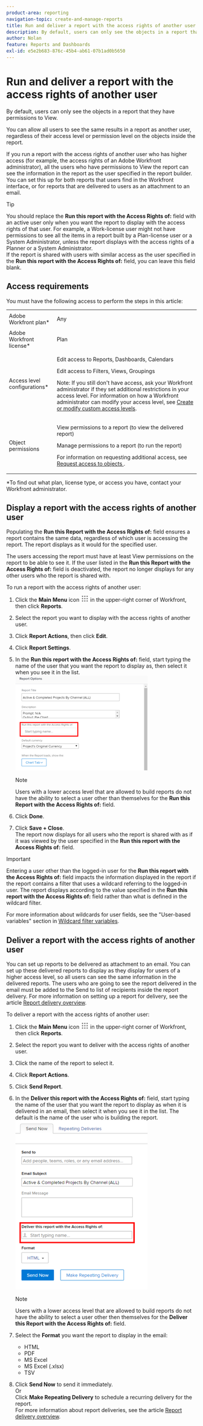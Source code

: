 ```yaml
---
product-area: reporting
navigation-topic: create-and-manage-reports
title: Run and deliver a report with the access rights of another user
description: By default, users can only see the objects in a report that they have permissions to View.
author: Nolan
feature: Reports and Dashboards
exl-id: e5e2b683-876c-45b4-ab61-07b1ad0b5650
---
```

# Run and deliver a report with the access rights of another user

By default, users can only see the objects in a report that they have permissions to View.

You can allow all users to see the same results in a report as another user, regardless of their access level or permission level on the objects inside the report.

If you run a report with the access rights of another user who has higher access (for example, the access rights of an Adobe Workfront administrator), all the users who have permissions to View the report can see the information in the report as the user specified in the report builder. You can set this up for both reports that users find in the Workfront interface, or for reports that are delivered to users as an attachment to an email.

>[!TIP]
>
>You should replace the **Run this report with the Access Rights of:** field with an active user only when you want the report to display with the access rights of that user.&nbsp;For example, a Work-license user might not have permissions to see all the items in a report built by a Plan-license user or a System Administrator, unless the report displays with the access rights of a Planner or a System Administrator.  
>If the report is shared with users with similar access as the user specified in the **Run this report with the Access Rights of:** field, you can leave this field blank.

## Access requirements

You must have the following access to perform the steps in this article:

<table style="table-layout:auto"> 
 <col> 
 <col> 
 <tbody> 
  <tr> 
   <td role="rowheader">Adobe Workfront plan*</td> 
   <td> <p>Any</p> </td> 
  </tr> 
  <tr> 
   <td role="rowheader">Adobe Workfront license*</td> 
   <td> <p>Plan </p> </td> 
  </tr> 
  <tr> 
   <td role="rowheader">Access level configurations*</td> 
   <td> <p>Edit access to&nbsp;Reports,&nbsp;Dashboards,&nbsp;Calendars</p> <p>Edit access to Filters,&nbsp;Views, Groupings</p> <p>Note: If you still don't have access, ask your Workfront administrator if they set additional restrictions in your access level. For information on how a Workfront administrator can modify your access level, see <a href="../../../administration-and-setup/add-users/configure-and-grant-access/create-modify-access-levels.md" class="MCXref xref">Create or modify custom access levels</a>.</p> </td> 
  </tr> 
  <tr> 
   <td role="rowheader">Object permissions</td> 
   <td> <p>View permissions to a report (to view the delivered report)</p> <p>Manage permissions to a report (to run the report)</p> <p>For information on requesting additional access, see <a href="../../../workfront-basics/grant-and-request-access-to-objects/request-access.md" class="MCXref xref">Request access to objects </a>.</p> </td> 
  </tr> 
 </tbody> 
</table>

&#42;To find out what plan, license type, or access you have, contact your Workfront administrator.

## Display a report with the access rights of another user

Populating the **Run this Report with the Access Rights of:** field ensures a report contains the same data, regardless of which user is accessing the report. The report displays as it would for the specified user.

The users accessing the report must have at least View permissions on the report to be able to see it. If the user listed in the **Run this Report with the Access Rights of:** field is deactivated, the report no longer displays for any other users who the report is shared with.

To run a report with the access rights of another user:

1. Click the **Main Menu** icon ![](assets/main-menu-icon.png) in the upper-right corner of Workfront, then click **Reports**. 

1. Select the report you want to display with the access rights of another user.
1. Click **Report Actions**, then click **Edit**.

1. Click **Report Settings**.  

1. In the **Run this report with the Access Rights of:** field, start typing the name of the user that you want the report to display as, then select it when you see it in the list.  
   ![](assets/qs-access-rights-of-350x251.png)

   >[!NOTE]
   >
   >Users with a lower access level that are allowed to build reports do not have the ability to select a user other than themselves for the **Run this Report with the Access Rights of:** field.

1. Click **Done**.
1. Click **Save + Close**.  
   The report now displays for all users who the report is shared with as if it was viewed by the user specified in the **Run this report with the Access Rights of:** field.

>[!IMPORTANT]
>
>Entering a user other than the logged-in user for the **Run this report with the Access Rights of:** field impacts the information displayed in the report if the report contains a filter that uses a wildcard referring to the logged-in user. The report displays according to the value specified in the **Run this report with the Access Rights of:** field rather than what is defined in the wildcard filter.  
>
>For more information about wildcards for user fields, see the "User-based variables" section in [Wildcard filter variables](../../../reports-and-dashboards/reports/reporting-elements/understand-wildcard-filter-variables.md).

## Deliver a report with the access rights of another user

You can set up reports to be delivered as attachment to an email. You can set up these delivered reports to display as they display for users of a higher access level, so all users can see the same information in the delivered reports. The users who are going to see the report delivered in the email must be added to the Send to list of recipients inside the report delivery. For more information on setting up a report for delivery, see the article [Report delivery overview](../../../reports-and-dashboards/reports/creating-and-managing-reports/set-up-report-deliveries.md).

To deliver a report with the access rights of another user:

1. Click the **Main Menu** icon ![](assets/main-menu-icon.png) in the upper-right corner of Workfront, then click **Reports**. 

1. Select the report you want to deliver with the access rights of another user.
1. Click the name of the report to select it.
1. Click **Report Actions**.
1. Click **Send Report**.  

1. In the **Deliver this report with the Access Rights of:** field, start typing the name of the user that you want the report to display as when it is delivered in an email, then select it when you see it in the list. The default is the name of the user who is building the report.  
   ![](assets/qs-send-report-access-rights-of-350x446.png)

   >[!NOTE]
   >
   >Users with a lower access level that are allowed to build reports do not have the ability to select a user other then themselves for the **Deliver this Report with the Access Rights of:** field.

1. Select the **Format** you want the report to display in the email:

   * HTML
   * PDF
   * MS Excel
   * MS Excel (.xlsx)
   * TSV

1. Click **Send Now** to send it immediately.  
   Or  
   Click **Make Repeating Delivery** to schedule a recurring delivery for the report.  
   For more information about report deliveries, see the article [Report delivery overview](../../../reports-and-dashboards/reports/creating-and-managing-reports/set-up-report-deliveries.md).
